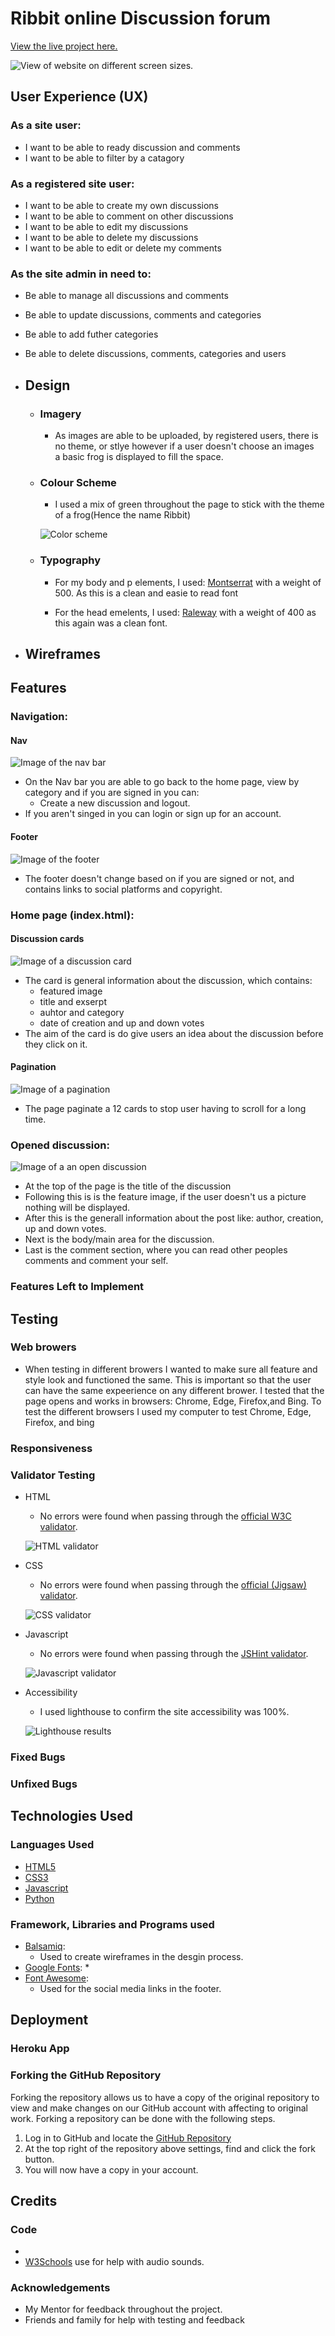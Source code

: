 # Ribbit online Discussion forum

[View the live project here.](https://ribbit-2022.herokuapp.com/)



![View of website on different screen sizes.]()

## User Experience (UX)

### As a site user:
* I want to be able to ready discussion and comments
* I want to be able to filter by a catagory

### As a registered site user:
* I want to be able to create my own discussions
* I want to be able to comment on other discussions
* I want to be able to edit my discussions
* I want to be able to delete my discussions
* I want to be able to edit or delete my comments

### As the site admin in need to:
* Be able to manage all discussions and comments
* Be able to update discussions, comments and categories
* Be able to add futher categories
* Be able to delete discussions, comments, categories and users


* ## Design 

    * ### Imagery
        * As images are able to be uploaded, by registered users, 
        there is no theme, or stlye however if a user doesn't choose an images\
        a basic frog is displayed to fill the space.

    * ### Colour Scheme
        * I used a mix of green throughout the page to stick with the theme
        of a frog(Hence the name Ribbit)

        ![Color scheme](documentation/screenshots/colorPallet.png)

    * ### Typography 
        * For my body and p elements, I used: [Montserrat](https://fonts.google.com/specimen/Montserrat)
        with a weight of 500. As this is a clean and easie to read font

        * For the head emelents, I used: [Raleway](https://fonts.google.com/specimen/Raleway) with a 
        weight of 400 as this again was a clean font.

* ## Wireframes 


## Features

### Navigation:

#### Nav
![Image of the nav bar](documentation/screenshots/Navbar.png)
* On the Nav bar you are able to go back to the home page, view by category and if you are signed in you can:
    * Create a new discussion and logout.
* If you aren't singed in you can login or sign up for an account.

#### Footer
![Image of the footer](documentation/screenshots/footer.png)
* The footer doesn't change based on if you are signed or not, and contains links to social platforms and copyright.


### Home page (index.html):

#### Discussion cards
![Image of a discussion card](documentation/screenshots/card.png)
* The card is general information about the discussion, which contains:
    * featured image
    * title and exserpt
    * auhtor and category
    * date of creation and up and down votes
* The aim of the card is do give users an idea about the discussion before they click
on it.

#### Pagination
![Image of a pagination](documentation/screenshots/card.png)
* The page paginate a 12 cards to stop user having to scroll for a long time.

### Opened discussion:
![Image of a an open discussion](documentation/screenshots/card.png)
* At the top of the page is the title of the discussion
* Following this is is the feature image, if the user doesn't us a picture nothing will be displayed.
* After this is the generall information about the post like: author, creation, up and down votes.
* Next is the body/main area for the discussion.
* Last is the comment section, where you can read other peoples comments and comment your self.




###  Features Left to Implement

## Testing

### Web browers
* When testing in different browers I wanted to make sure all feature and style look and functioned the same. This is important so that the user can have the same expeerience on any different brower. I tested that the page opens and works in browsers: Chrome, Edge, Firefox,and Bing. To test the different browsers I used my computer to test Chrome, Edge, Firefox, and bing

### Responsiveness


### Validator Testing

* HTML
    * No errors were found when passing through the [official W3C validator](https://validator.w3.org/#validate_by_input).

    ![HTML validator]()

* CSS
    * No errors were found when passing through the [official (Jigsaw) validator](https://jigsaw.w3.org/css-validator/#validate_by_input).

    ![CSS validator]()

* Javascript
    * No errors were found when passing through the [JSHint validator](https://jshint.com/).

    ![Javascript validator]()

* Accessibility
    * I used lighthouse to confirm the site accessibility was 100%.

    ![Lighthouse results]()


### Fixed Bugs 


### Unfixed Bugs


## Technologies Used

### Languages Used
* [HTML5](https://en.wikipedia.org/wiki/HTML5)
* [CSS3](https://en.wikipedia.org/wiki/CSS)
* [Javascript](https://en.wikipedia.org/wiki/JavaScript)
* [Python](https://www.python.org/)

### Framework, Libraries and Programs used

* [Balsamiq](https://balsamiq.com/wireframes/):
    * Used to create wireframes in the desgin process.
* [Google Fonts](https://fonts.google.com/):
    * 
* [Font Awesome](https://fontawesome.com/):
    * Used for the social media links in the footer.


## Deployment

### Heroku App

### Forking the GitHub Repository

Forking the repository allows us to have a copy of the original repository to view and make changes on our GitHub account with affecting to original work. Forking a repository can be done with the following steps.

1. Log in to GitHub and locate the [GitHub Repository](https://github.com/)
2. At the top right of the repository above settings, find and click the fork button. 
3. You will now have a copy in your account.

## Credits

### Code 
* 
* [W3Schools](https://www.w3schools.com/) use for help with audio sounds.

### Acknowledgements

* My Mentor for feedback throughout the project.
* Friends and family for help with testing and feedback